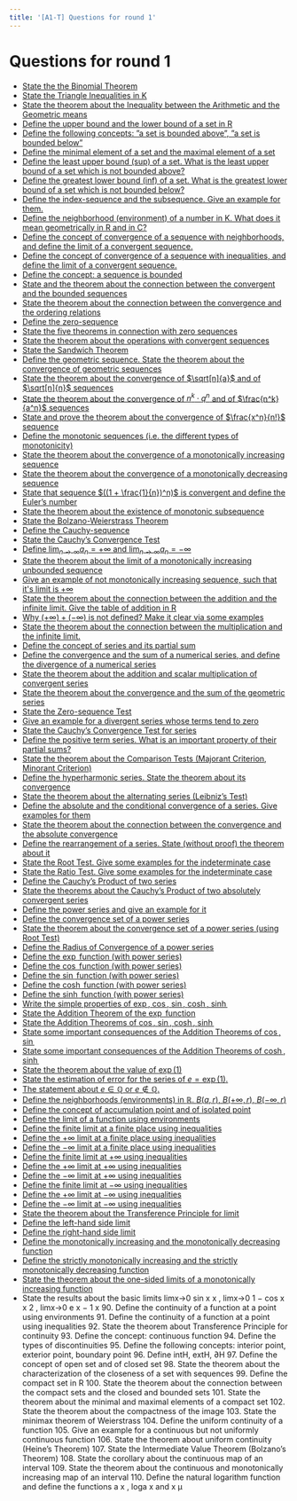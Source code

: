 ```yaml
---
title: '[A1-T] Questions for round 1'
---
```


# Questions for round 1

- [State the the Binomial Theorem]()
- [State the Triangle Inequalities in K](/materials/analysis-theory/inequalities#triangle-inequalities)
- [State the theorem about the Inequality between the Arithmetic and the Geometric means](/materials/analysis-theory/inequalities#inequality-of-arithmetic-and-geometric-means)
- [Define the upper bound and the lower bound of a set in R](/materials/analysis-theory/sets#definition)
- [Define the following concepts: ”a set is bounded above”, ”a set is bounded below”](/materials/analysis-theory/sets#set-boundedness)
- [Define the minimal element of a set and the maximal element of a set](/materials/analysis-theory/sets#minimal-and-maximal-elements-of-a-set)
- [Define the least upper bound (sup) of a set. What is the least upper bound of a set which is not bounded above?](/materials/analysis-theory/sets#supremum-and-infimum-of-a-set)
- [Define the greatest lower bound (inf) of a set. What is the greatest lower bound of a set which is not bounded below?](/materials/analysis-theory/sets#supremum-and-infimum-of-a-set)
- [Define the index-sequence and the subsequence. Give an example for them.](/materials/analysis-theory/sequences)
- [Define the neighborhood (environment) of a number in K. What does it mean geometrically in R and in C?](/materials/analysis-theory/sequences#neighborhood-environment)
- [Define the concept of convergence of a sequence with neighborhoods, and define the limit of a convergent sequence.](/materials/analysis-theory/sequences#convergence-of-a-sequence)
- [Define the concept of convergence of a sequence with inequalities, and define the limit of a convergent sequence.](/materials/analysis-theory/sequences#convergence-of-a-sequence)
- [Define the concept: a sequence is bounded](/materials/analysis-theory/sequences#boundedness-of-a-sequence)
- [State and the theorem about the connection between the convergent and the bounded sequences](/materials/analysis-theory/sequences#boundedness-of-a-sequence)
- [State the theorem about the connection between the convergence and the ordering relations](/materials/analysis-theory/sequences#convergency-and-ordering)
- [Define the zero-sequence](/materials/analysis-theory/sequences#zero-sequences)
- [State the five theorems in connection with zero sequences](/materials/analysis-theory/sequences#zero-sequences)
- [State the theorem about the operations with convergent sequences](/materials/analysis-theory/sequences#operations-with-convergent-sequences)
- [State the Sandwich Theorem](/materials/analysis-theory/sequences#sandwich-theorem)
- [Define the geometric sequence. State the theorem about the convergence of geometric sequences](/materials/analysis-theory/sequences#geometric-sequence)
- [State the theorem about the convergence of $\sqrt[n]{a}$ and of $\sqrt[n]{n}$ sequences](/materials/analysis-theory/sequences#other-important-convergent-sequences)
- [State the theorem about the convergence of $n^k \cdot q^n$ and of $\frac{n^k}{a^n}$ sequences](/materials/analysis-theory/sequences#other-important-convergent-sequences)
- [State and prove the theorem about the convergence of $\frac{x^n}{n!}$ sequence](/materials/analysis-theory/sequences#other-important-convergent-sequences)
- [Define the monotonic sequences (i.e. the different types of monotonicity)](/materials/analysis-theory/sequences#monotone-sequences)
- [State the theorem about the convergence of a monotonically increasing sequence](/materials/analysis-theory/sequences#monotone-sequences)
- [State the theorem about the convergence of a monotonically decreasing sequence](/materials/analysis-theory/sequences#monotone-sequences)
- [State that sequence $((1 + \frac{1}{n})^n)$ is convergent and define the Euler’s number](/materials/analysis-theory/sequences#euler-s-number)
- [State the theorem about the existence of monotonic subsequence](/materials/analysis-theory/sequences#theorem-monotone-subsequence)
- [State the Bolzano-Weierstrass Theorem](/materials/analysis-theory/sequences#bolzano-weierstrass-theorem)
- [Define the Cauchy-sequence](/materials/analysis-theory/sequences#cauchy-s-sequence)
- [State the Cauchy’s Convergence Test](/materials/analysis-theory/sequences#cauchy-s-sequence)
- [Define $\lim_{n \to \infty} a_n = +\infty$ and $\lim_{n \to \infty} a_n = -\infty$](/materials/analysis-theory/sequences#infinite-limits-of-real-number-sequences)
- [State the theorem about the limit of a monotonically increasing unbounded sequence](/materials/analysis-theory/sequences#theorem-limit-of-monotone-increasing-sequence)
- [Give an example of not monotonically increasing sequence, such that it's limit is $+\infty$](/materials/analysis-theory/sequences#example-of-non-monotone-sequence-with-infinite-limit)
- [State the theorem about the connection between the addition and the infinite limit. Give the table of addition in R](/materials/analysis-theory/sequences#the-table-of-addition-in)
- [Why $(+\infty) + (-\infty)$ is not defined? Make it clear via some examples](/materials/analysis-theory/sequences#the-table-of-addition-in)
- [State the theorem about the connection between the multiplication and the infinite limit.](/materials/analysis-theory/sequences#theorem-multiplication-1)
- [Define the concept of series and its partial sum](/materials/analysis-theory/series#numerical-series)
- [Define the convergence and the sum of a numerical series, and define the divergence of a numerical series](/materials/analysis-theory/series#numerical-series)
- [State the theorem about the addition and scalar multiplication of convergent series](/materials/analysis-theory/series#theorem-sum-of-two-convergent-series)
- [State the theorem about the convergence and the sum of the geometric series](/materials/analysis-theory/series#geometric-series)
- [State the Zero-sequence Test](/materials/analysis-theory/series#zero-sequence-test)
- [Give an example for a divergent series whose terms tend to zero](/materials/analysis-theory/series#zero-sequence-test)
- [State the Cauchy’s Convergence Test for series](/materials/analysis-theory/series#cauchy-s-convergence-test)
- [Define the positive term series. What is an important property of their partial sums?](/materials/analysis-theory/series#positive-term-series)
- [State the theorem about the Comparison Tests (Majorant Criterion, Minorant Criterion)](/materials/analysis-theory/series#positive-term-series)
- [Define the hyperharmonic series. State the theorem about its convergence](/materials/analysis-theory/series#hyperharmonic-series)
- [State the theorem about the alternating series (Leibniz’s Test)](/materials/analysis-theory/series#alternating-series)
- [Define the absolute and the conditional convergence of a series. Give examples for them](/materials/analysis-theory/series#absolute-and-conditional-convergence-of-a-series)
- [State the theorem about the connection between the convergence and the absolute convergence](/materials/analysis-theory/series#absolute-and-conditional-convergence-of-a-series)
- [Define the rearrangement of a series. State (without proof) the theorem about it](/materials/analysis-theory/series#rearrangement-of-series)
- [State the Root Test. Give some examples for the indeterminate case](/materials/analysis-theory/series#root-test)
- [State the Ratio Test. Give some examples for the indeterminate case](/materials/analysis-theory/series#ratio-test)
- [Define the Cauchy’s Product of two series](/materials/analysis-theory/series#cauchy-s-product-of-two-series)
- [State the theorems about the Cauchy’s Product of two absolutely convergent series](/materials/analysis-theory/series#cauchy-s-product-of-two-series)
- [Define the power series and give an example for it](/materials/analysis-theory/series#power-series)
- [Define the convergence set of a power series](/materials/analysis-theory/series#power-series)
- [State the theorem about the convergence set of a power series (using Root Test)](/materials/analysis-theory/series#power-series)
- [Define the Radius of Convergence of a power series](/materials/analysis-theory/series#power-series)
- [Define the $\exp$ function (with power series)](/materials/analysis-theory/series#analytical-functions)
- [Define the $\cos$ function (with power series)](/materials/analysis-theory/series#analytical-functions)
- [Define the $\sin$ function (with power series)](/materials/analysis-theory/series#analytical-functions)
- [Define the $\cosh$ function (with power series)](/materials/analysis-theory/series#analytical-functions)
- [Define the $\sinh$ function (with power series)](/materials/analysis-theory/series#analytical-functions)
- [Write the simple properties of $\exp$, $\cos$, $\sin$, $\cosh$, $\sinh$](/materials/analysis-theory/series#simple-properties-of-the-functions-above)
- [State the Addition Theorem of the $\exp$ function](/materials/analysis-theory/series#theorem-addition-of-exponential-functions)
- [State the Addition Theorems of $\cos$, $\sin$, $\cosh$, $\sinh$](/materials/analysis-theory/series#theorem-addition-of-functions)
- [State some important consequences of the Addition Theorems of $\cos$, $\sin$](/materials/analysis-theory/series#theorem-addition-of-functions)
- [State some important consequences of the Addition Theorems of $\cosh$, $\sinh$](/materials/analysis-theory/series#theorem-addition-of-functions)
- [State the theorem about the value of $\exp(1)$](/materials/analysis-theory/series#theorem-value-of)
- [State the estimation of error for the series of $e = \exp(1)$.](https://www.youtube.com/watch?v=dQw4w9WgXcQ)
- [The statement about $e \in \mathbb{Q}$ or $e \notin \mathbb{Q}$.](/materials/analysis-theory/series#theorem-irrationality-of)
- [Define the neighborhoods (environments) in $\mathbb{R}$. $B(a, r)$, $B(+\infty, r)$, $B(-\infty, r)$](/materials/analysis-theory/functions#neighborhoods)
- [Define the concept of accumulation point and of isolated point](/materials/analysis-theory/functions#accumulation-point-and-isolated-point)
- [Define the limit of a function using environments]()
- [Define the finite limit at a finite place using inequalities]()
- [Define the +∞ limit at a finite place using inequalities]()
- [Define the −∞ limit at a finite place using inequalities]()
- [Define the finite limit at +∞ using inequalities]()
- [Define the +∞ limit at +∞ using inequalities]()
- [Define the −∞ limit at +∞ using inequalities]()
- [Define the finite limit at −∞ using inequalities]()
- [Define the +∞ limit at −∞ using inequalities]()
- [Define the −∞ limit at −∞ using inequalities]()
- [State the theorem about the Transference Principle for limit]()
- [Define the left-hand side limit]()
- [Define the right-hand side limit]()
- [Define the monotonically increasing and the monotonically decreasing function]()
- [Define the strictly monotonically increasing and the strictly monotonically decreasing function]()
- [State the theorem about the one-sided limits of a monotonically increasing function]()
- State the results about the basic limits limx→0
  sin x
  x
  , limx→0
  1 − cos x
  x
  2
  , limx→0
  e
  x − 1
  x 90. Define the continuity of a function at a point using environments 91. Define the continuity of a function at a point using inequalities 92. State the theorem about Transference Principle for continuity 93. Define the concept: continuous function 94. Define the types of discontinuities 95. Define the following concepts: interior point, exterior point, boundary point 96. Define intH, extH, ∂H 97. Define the concept of open set and of closed set 98. State the theorem about the characterization of the closeness of a set with sequences 99. Define the compact set in R 100. State the theorem about the connection between the compact sets and the closed and
  bounded sets 101. State the theorem about the minimal and maximal elements of a compact set 102. State the theorem about the compactness of the image 103. State the minimax theorem of Weierstrass 104. Define the uniform continuity of a function 105. Give an example for a continuous but not uniformly continuous function 106. State the theorem about uniform continuity (Heine’s Theorem) 107. State the Intermediate Value Theorem (Bolzano’s Theorem) 108. State the corollary about the continuous map of an interval 109. State the theorem about the continuous and monotonically increasing map of an interval 110. Define the natural logarithm function and define the functions a
  x
  , loga x and x
  µ
